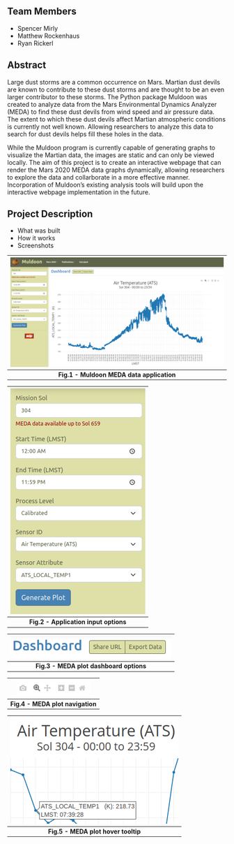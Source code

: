 ## Team Members
 - Spencer Mirly
 - Matthew Rockenhaus
 - Ryan Rickerl

## Abstract
Large dust storms are a common occurrence on Mars. Martian dust devils are known to contribute to
these dust storms and are thought to be an even larger contributor to these storms. The Python
package Muldoon was created to analyze data from the Mars Environmental Dynamics Analyzer
(MEDA) to find these dust devils from wind speed and air pressure data. The extent to which these
dust devils affect Martian atmospheric conditions is currently not well known. Allowing researchers
to analyze this data to search for dust devils helps fill these holes in the data.  

While the Muldoon program is currently capable of generating graphs to visualize the Martian data,
the images are static and can only be viewed locally. The aim of this project is to create an
interactive webpage that can render the Mars 2020 MEDA data graphs dynamically, allowing researchers
to explore the data and collarborate in a more effective manner. Incorporation of Muldoon’s
existing analysis tools will build upon the interactive webpage implementation in the future.

## Project Description
* What was built
* How it works
* Screenshots

|![Muldoon App](./assets/images/muldoon-app-1.png)|
|:--:|
|<b>Fig.1 - Muldoon MEDA data application</b>|

|![App UI](./assets/images/primary-ui.png)|
|:--:|
|<b>Fig.2 - Application input options</b>|

|![Dashboard UI](./assets/images/dashboard-ui.png)|
|:--:|
|<b>Fig.3 - MEDA plot dashboard options</b>|

|![Plotly UI](./assets/images/plotly-ui.png)|
|:--:|
|<b>Fig.4 - MEDA plot navigation</b>|

|![Plot Hover](./assets/images/plotly-hover.png)|
|:--:|
|<b>Fig.5 - MEDA plot hover tooltip</b>|
